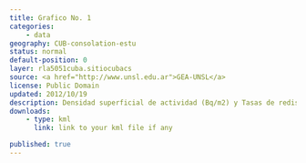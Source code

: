 ```yaml
---
title: Grafico No. 1
categories: 
    - data
geography: CUB-consolation-estu
status: normal
default-position: 0
layer: rla5051cuba.sitiocubacs
source: <a href="http://www.unsl.edu.ar">GEA-UNSL</a>
license: Public Domain
updated: 2012/10/19
description: Densidad superficial de actividad (Bq/m2) y Tasas de redistribución (t/ha.a) 
downloads:
    - type: kml
      link: link to your kml file if any

published: true
---
```


